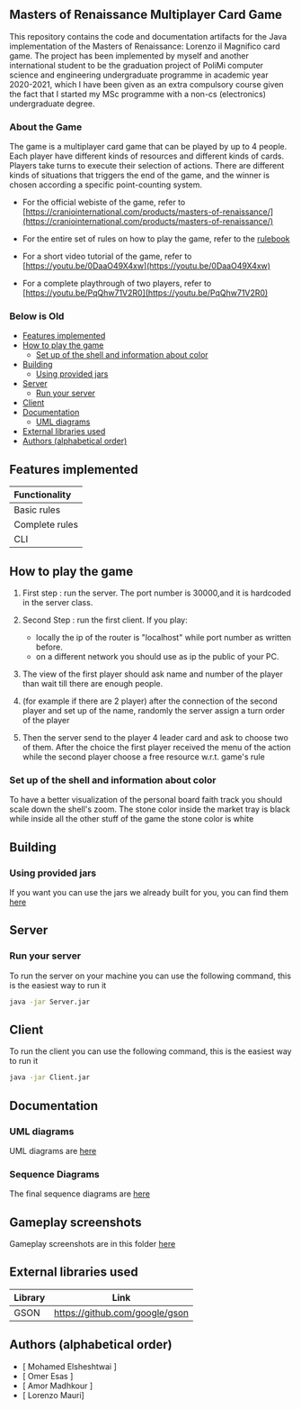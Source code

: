 ## Masters of Renaissance Multiplayer Card Game

This repository contains the code and documentation artifacts for the Java implementation of the Masters of Renaissance: Lorenzo il Magnifico card game. The project has been implemented by myself and another international student to be the graduation project of PoliMi computer science and engineering undergraduate programme in academic year 2020-2021, which I have been given as an extra compulsory course given the fact that I started my MSc programme with a non-cs (electronics) undergraduate degree.

### About the Game

The game is a multiplayer card game that can be played by up to 4 people. Each player have different kinds of resources and different kinds of cards. Players take turns to execute their selection of actions. There are different kinds of situations that triggers the end of the game, and the winner is chosen according a specific point-counting system.

- For the official webiste of the game, refer to [https://craniointernational.com/products/masters-of-renaissance/](https://craniointernational.com/products/masters-of-renaissance/)

- For the entire set of rules on how to play the game, refer to the [rulebook](Masters-of-Renaissance-Rules.pdf)
- For a short video tutorial of the game, refer to [https://youtu.be/0DaaO49X4xw](https://youtu.be/0DaaO49X4xw)
- For a complete playthrough of two players, refer to [https://youtu.be/PqQhw71V2R0](https://youtu.be/PqQhw71V2R0)

### Below is Old

- [Features implemented](#features-implemented)
- [How to play the game](#how-to-play-the-game)
  - [Set up of the shell and information about color](#Set-up-of-the-shell-and-information-about-color)
- [Building](#building)
  - [Using provided jars](#using-provided-jars)
- [Server](#server)
  - [Run your server](#run-your-server)
- [Client](#client)
- [Documentation](#documentation)
  - [UML diagrams](#uml-diagrams)
- [External libraries used](#external-libraries-used)
- [Authors (alphabetical order)](#authors-alphabetical-order)

<!-- END doctoc generated TOC please keep comment here to allow auto update -->

## Features implemented

| Functionality  |
| :------------- |
| Basic rules    |
| Complete rules |
| CLI            |

## How to play the game

1. First step : run the server. The port number is 30000,and it is hardcoded in the server class.

2. Second Step : run the first client. If you play:

   - locally the ip of the router is "localhost" while port number as written before.
   - on a different network you should use as ip the public of your PC.

3. The view of the first player should ask name and number of the player than wait till there are enough people.

4. (for example if there are 2 player) after the connection of the second player and set up of the name, randomly the server assign a turn order of the player

5. Then the server send to the player 4 leader card and ask to choose two of them. After the choice the first player received the menu of the action while the second player choose a free resource w.r.t. game's rule

### Set up of the shell and information about color

To have a better visualization of the personal board faith track you should scale down the shell's zoom.
The stone color inside the market tray is black while inside all the other stuff of the game the stone color is white

## Building

### Using provided jars

If you want you can use the jars we already built for you, you can find them [here](/deliveries/final/Jar)

## Server

### Run your server

To run the server on your machine you can use the following command, this is the easiest way to run it

```bash
java -jar Server.jar
```

## Client

To run the client you can use the following command, this is the easiest way to run it

```bash
java -jar Client.jar
```

## Documentation

### UML diagrams

UML diagrams are [here](/deliveries/final/UML)

### Sequence Diagrams

The final sequence diagrams are [here](/deliveries/final/UML/sequenceDiagram)

## Gameplay screenshots

Gameplay screenshots are in this folder [here](/deliveries/final/screenShotOfTheGame)

## External libraries used

| Library | Link                           |
| ------- | ------------------------------ |
| GSON    | https://github.com/google/gson |

## Authors (alphabetical order)

- [ Mohamed Elsheshtwai ]
- [ Omer Esas ]
- [ Amor Madhkour ]
- [ Lorenzo Mauri]

